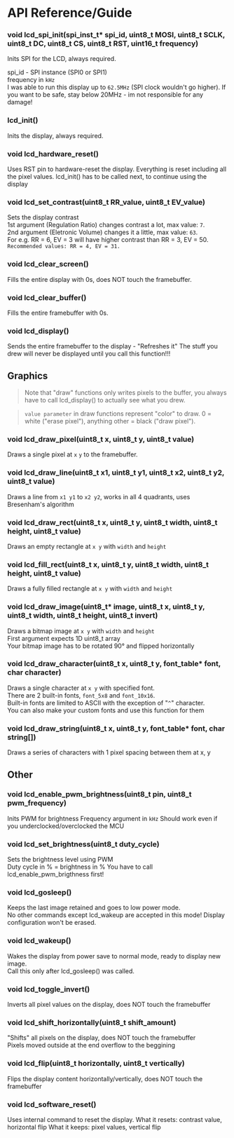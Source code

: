 # API Reference/Guide

### void lcd_spi_init(spi_inst_t* spi_id, uint8_t MOSI, uint8_t SCLK, uint8_t DC, uint8_t CS, uint8_t RST, uint16_t frequency)
Inits SPI for the LCD, always required.  

spi_id - SPI instance (SPI0 or SPI1)  
frequency in `kHz`  
I was able to run this display up to `62.5MHz` (SPI clock wouldn't go higher). If you want to be safe, stay below 20MHz - im not responsible for any damage!  

### lcd_init()
Inits the display, always required.

### void lcd_hardware_reset()
Uses RST pin to hardware-reset the display.
Everything is reset including all the pixel values.
lcd_init() has to be called next, to continue using the display

### void lcd_set_contrast(uint8_t RR_value, uint8_t EV_value)
Sets the display contrast  
1st argument (Regulation Ratio) changes contrast a lot, max value: `7`.  
2nd argument (Eletronic Volume) changes it a little, max value: `63`.  
For e.g. RR = 6, EV = 3 will have higher contrast than RR = 3, EV = 50.  
`Recommended values: RR = 4, EV = 31.`

### void lcd_clear_screen()
Fills the entire display with 0s, does NOT touch the framebuffer.   

### void lcd_clear_buffer()
Fills the entire framebuffer with 0s.   

### void lcd_display()
Sends the entire framebuffer to the display - "Refreshes it"
The stuff you drew will never be displayed until you call this function!!!

## Graphics

> Note that "draw" functions only writes pixels to the buffer, you always have to call lcd_display() to actually see what you drew.

> `value parameter` in draw functions represent "color" to draw. 0 = white ("erase pixel"), anything other = black ("draw pixel").

### void lcd_draw_pixel(uint8_t x, uint8_t y, uint8_t value)
Draws a single pixel at `x` `y` to the framebuffer.

### void lcd_draw_line(uint8_t x1, uint8_t y1, uint8_t x2, uint8_t y2, uint8_t value)
Draws a line from `x1 y1` to `x2 y2`, works in all 4 quadrants, uses Bresenham's algorithm

### void lcd_draw_rect(uint8_t x, uint8_t y, uint8_t width, uint8_t height, uint8_t value)
Draws an empty rectangle at `x y` with `width` and `height`

### void lcd_fill_rect(uint8_t x, uint8_t y, uint8_t width, uint8_t height, uint8_t value)
Draws a fully filled rectangle at `x y` with `width` and `height` 

### void lcd_draw_image(uint8_t* image, uint8_t x, uint8_t y, uint8_t width, uint8_t height, uint8_t invert)
Draws a bitmap image at `x y` with `width` and `height`  
First argument expects 1D uint8_t array  
Your bitmap image has to be rotated 90° and flipped horizontally

### void lcd_draw_character(uint8_t x, uint8_t y, font_table* font, char character)
Draws a single character at `x y` with specified font.  
There are 2 built-in fonts, `font_5x8` and `font_10x16`.  
Built-in fonts are limited to ASCII with the exception of "`^`" character.  
You can also make your custom fonts and use this function for them   

### void lcd_draw_string(uint8_t x, uint8_t y, font_table* font, char string[])
Draws a series of characters with 1 pixel spacing between them at x, y

## Other

### void lcd_enable_pwm_brightness(uint8_t pin, uint8_t pwm_frequency)
Inits PWM for brightness
Frequency argument in `kHz`
Should work even if you underclocked/overclocked the MCU

### void lcd_set_brightness(uint8_t duty_cycle)
Sets the brightness level using PWM  
Duty cycle in % = brightness in %
You have to call lcd_enable_pwm_brigthness first!

### void lcd_gosleep()
Keeps the last image retained and goes to low power mode.  
No other commands except lcd_wakeup are accepted in this mode!
Display configuration won't be erased.  

### void lcd_wakeup()
Wakes the display from power save to normal mode, ready to display new image.  
Call this only after lcd_gosleep() was called.  


### void lcd_toggle_invert()
Inverts all pixel values on the display, does NOT touch the framebuffer

### void lcd_shift_horizontally(uint8_t shift_amount)
"Shifts" all pixels on the display, does NOT touch the framebuffer  
Pixels moved outside at the end overflow to the beggining

### void lcd_flip(uint8_t horizontally, uint8_t vertically)
Flips the display content horizontally/vertically, does NOT touch the framebuffer


### void lcd_software_reset()
Uses internal command to reset the display.
What it resets: contrast value, horizontal flip
What it keeps: pixel values, vertical flip 

